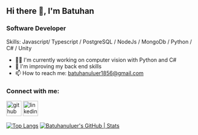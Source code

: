 ## Hi there 👋, I'm Batuhan

### Software Developer


Skills: Javascript/ Typescript / PostgreSQL / NodeJs / MongoDb / Python / C# / Unity 
 
- 🧑‍💼 I'm currently working on computer vision with Python and C#
- 🚀 I'm improving my back end skills
- 📫 How to reach me: batuhanuluer1856@gmail.com 

### Connect with me:

[<img src='https://cdn.jsdelivr.net/npm/simple-icons@3.0.1/icons/github.svg' alt='github' height='40'>](https://github.com/Batuhanuluer)  [<img src='https://cdn.jsdelivr.net/npm/simple-icons@3.0.1/icons/linkedin.svg' alt='linkedin' height='40'>](https://www.linkedin.com/in/batuhan-uluer-1a7758213/)    

[![Top Langs](https://github-readme-stats.vercel.app/api/top-langs/?username=batuhanuluer)](https://github.com/anuraghazra/github-readme-stats)                                               [![Batuhanuluer's GitHub | Stats](https://stats.quine.sh/Batuhanuluer/github?theme=dark)](https://quine.sh?utm_source=widgets&utm_campaign=Batuhanuluer)

